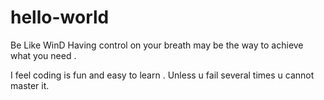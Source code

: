 # hello-world
Be Like WinD
Having control on your breath may be the way to achieve what you need .

I feel coding is fun and easy to learn .
Unless u fail several times u cannot master it. 
